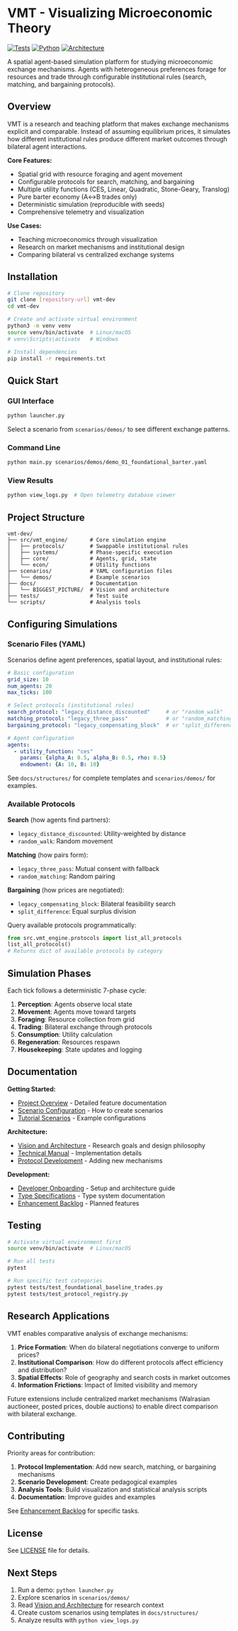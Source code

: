 # VMT - Visualizing Microeconomic Theory

[![Tests](https://img.shields.io/badge/tests-316%2B%20passing-brightgreen)]()
[![Python](https://img.shields.io/badge/python-3.11-blue)]()
[![Architecture](https://img.shields.io/badge/architecture-protocol--driven-orange)]()

A spatial agent-based simulation platform for studying microeconomic exchange mechanisms. Agents with heterogeneous preferences forage for resources and trade through configurable institutional rules (search, matching, and bargaining protocols).

## Overview

VMT is a research and teaching platform that makes exchange mechanisms explicit and comparable. Instead of assuming equilibrium prices, it simulates how different institutional rules produce different market outcomes through bilateral agent interactions.

**Core Features:**
- Spatial grid with resource foraging and agent movement
- Configurable protocols for search, matching, and bargaining
- Multiple utility functions (CES, Linear, Quadratic, Stone-Geary, Translog)
- Pure barter economy (A↔B trades only)
- Deterministic simulation (reproducible with seeds)
- Comprehensive telemetry and visualization

**Use Cases:**
- Teaching microeconomics through visualization
- Research on market mechanisms and institutional design
- Comparing bilateral vs centralized exchange systems

## Installation

```bash
# Clone repository
git clone [repository-url] vmt-dev
cd vmt-dev

# Create and activate virtual environment
python3 -m venv venv
source venv/bin/activate  # Linux/macOS
# venv\Scripts\activate   # Windows

# Install dependencies
pip install -r requirements.txt
```

## Quick Start

### GUI Interface
```bash
python launcher.py
```
Select a scenario from `scenarios/demos/` to see different exchange patterns.

### Command Line
```bash
python main.py scenarios/demos/demo_01_foundational_barter.yaml
```

### View Results
```bash
python view_logs.py  # Open telemetry database viewer
```

## Project Structure

```
vmt-dev/
├── src/vmt_engine/       # Core simulation engine
│   ├── protocols/        # Swappable institutional rules
│   ├── systems/          # Phase-specific execution
│   ├── core/             # Agents, grid, state
│   └── econ/             # Utility functions
├── scenarios/            # YAML configuration files
│   └── demos/            # Example scenarios
├── docs/                 # Documentation
│   └── BIGGEST_PICTURE/  # Vision and architecture
├── tests/                # Test suite
└── scripts/              # Analysis tools
```

## Configuring Simulations

### Scenario Files (YAML)

Scenarios define agent preferences, spatial layout, and institutional rules:

```yaml
# Basic configuration
grid_size: 10
num_agents: 20
max_ticks: 100

# Select protocols (institutional rules)
search_protocol: "legacy_distance_discounted"     # or "random_walk"
matching_protocol: "legacy_three_pass"            # or "random_matching"
bargaining_protocol: "legacy_compensating_block"  # or "split_difference"

# Agent configuration
agents:
  - utility_function: "ces"
    params: {alpha_A: 0.5, alpha_B: 0.5, rho: 0.5}
    endowment: {A: 10, B: 10}
```

See `docs/structures/` for complete templates and `scenarios/demos/` for examples.

### Available Protocols

**Search** (how agents find partners):
- `legacy_distance_discounted`: Utility-weighted by distance
- `random_walk`: Random movement

**Matching** (how pairs form):
- `legacy_three_pass`: Mutual consent with fallback
- `random_matching`: Random pairing

**Bargaining** (how prices are negotiated):
- `legacy_compensating_block`: Bilateral feasibility search
- `split_difference`: Equal surplus division

Query available protocols programmatically:
```python
from src.vmt_engine.protocols import list_all_protocols
list_all_protocols()
# Returns dict of available protocols by category
```

## Simulation Phases

Each tick follows a deterministic 7-phase cycle:

1. **Perception**: Agents observe local state
2. **Movement**: Agents move toward targets
3. **Foraging**: Resource collection from grid
4. **Trading**: Bilateral exchange through protocols
5. **Consumption**: Utility calculation
6. **Regeneration**: Resources respawn
7. **Housekeeping**: State updates and logging

## Documentation

**Getting Started:**
- [Project Overview](docs/1_project_overview.md) - Detailed feature documentation
- [Scenario Configuration](docs/structures/) - How to create scenarios
- [Tutorial Scenarios](scenarios/demos/) - Example configurations

**Architecture:**
- [Vision and Architecture](docs/BIGGEST_PICTURE/vision_and_architecture.md) - Research goals and design philosophy
- [Technical Manual](docs/2_technical_manual.md) - Implementation details
- [Protocol Development](docs/protocols_10-27/) - Adding new mechanisms

**Development:**
- [Developer Onboarding](docs/onboarding/README.md) - Setup and architecture guide
- [Type Specifications](docs/4_typing_overview.md) - Type system documentation
- [Enhancement Backlog](docs/3_enhancement_backlog.md) - Planned features

## Testing

```bash
# Activate virtual environment first
source venv/bin/activate  # Linux/macOS

# Run all tests
pytest

# Run specific test categories
pytest tests/test_foundational_baseline_trades.py
pytest tests/test_protocol_registry.py
```

## Research Applications

VMT enables comparative analysis of exchange mechanisms:

1. **Price Formation**: When do bilateral negotiations converge to uniform prices?
2. **Institutional Comparison**: How do different protocols affect efficiency and distribution?
3. **Spatial Effects**: Role of geography and search costs in market outcomes
4. **Information Frictions**: Impact of limited visibility and memory

Future extensions include centralized market mechanisms (Walrasian auctioneer, posted prices, double auctions) to enable direct comparison with bilateral exchange.

## Contributing

Priority areas for contribution:

1. **Protocol Implementation**: Add new search, matching, or bargaining mechanisms
2. **Scenario Development**: Create pedagogical examples
3. **Analysis Tools**: Build visualization and statistical analysis scripts
4. **Documentation**: Improve guides and examples

See [Enhancement Backlog](docs/3_enhancement_backlog.md) for specific tasks.

## License

See [LICENSE](LICENSE) file for details.

## Next Steps

1. Run a demo: `python launcher.py`
2. Explore scenarios in `scenarios/demos/`
3. Read [Vision and Architecture](docs/BIGGEST_PICTURE/vision_and_architecture.md) for research context
4. Create custom scenarios using templates in `docs/structures/`
5. Analyze results with `python view_logs.py`
